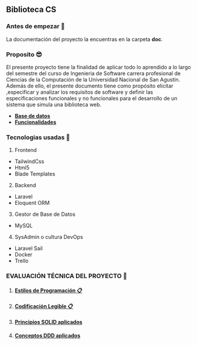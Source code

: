 ## **Biblioteca CS**

### **Antes de empezar 🚀**
La documentación del proyecto la encuentras en la carpeta **doc**.

### **Proposito 😎**

El presente proyecto tiene la finalidad de aplicar todo lo aprendido a lo largo del semestre del curso de Ingenieria de Software carrera profesional de Ciencias de la Computación de la Universidad Nacional de San Agustín.
Además de ello, el presente documento tiene como propósito elicitar ,especificar y analizar los requisitos de software y definir las especificaciones funcionales y no funcionales para el desarrollo de un sistema que simula una biblioteca web.
 * [**Base de datos**](https://github.com/cheems-dev/Biblioteca-CS/blob/main/docs/07_bd.md)
 * [**Funcionalidades**](https://github.com/cheems-dev/Biblioteca-CS/blob/main/docs/06_functionalities.md)
### **Tecnologias usadas 🦾**
1. Frontend
- TailwindCss
- Html5
- Blade Templates
2. Backend
- Laravel
- Eloquent ORM
3. Gestor de Base de Datos
- MySQL
4. SysAdmin o cultura DevOps
- Laravel Sail
- Docker
- Trello

### **EVALUACIÓN TÉCNICA DEL PROYECTO 🦾**

1. #### [**Estilos de Programación 📋**](https://github.com/cheems-dev/Biblioteca-CS/blob/main/docs/02_programming_styles.md)

2. #### [**Codificación Legible 📋**](https://github.com/cheems-dev/Biblioteca-CS/blob/main/docs/03_readable_coding.md)

3. #### [**Principios SOLID aplicados**](https://github.com/cheems-dev/Biblioteca-CS/blob/main/docs/04_solid.md)

4. #### [**Conceptos DDD aplicados**](https://github.com/cheems-dev/Biblioteca-CS/blob/main/docs/05_ddd.md)
